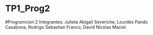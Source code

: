 # TP1_Prog2
#Programcion 2
Integrantes: Julieta Abigail Severiche, Lourdes Pando Casabona, Rodrigo Sebastian Franco, David Nicolas Maciel.
